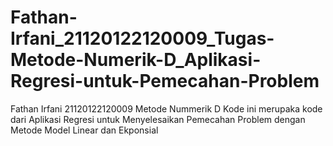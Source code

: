# Fathan-Irfani_21120122120009_Tugas-Metode-Numerik-D_Aplikasi-Regresi-untuk-Pemecahan-Problem
Fathan Irfani
21120122120009
Metode Nummerik D
Kode ini merupaka kode dari Aplikasi Regresi untuk Menyelesaikan Pemecahan Problem dengan Metode Model Linear dan Ekponsial

